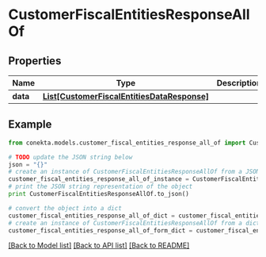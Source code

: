 # CustomerFiscalEntitiesResponseAllOf


## Properties
Name | Type | Description | Notes
------------ | ------------- | ------------- | -------------
**data** | [**List[CustomerFiscalEntitiesDataResponse]**](CustomerFiscalEntitiesDataResponse.md) |  | [optional] 

## Example

```python
from conekta.models.customer_fiscal_entities_response_all_of import CustomerFiscalEntitiesResponseAllOf

# TODO update the JSON string below
json = "{}"
# create an instance of CustomerFiscalEntitiesResponseAllOf from a JSON string
customer_fiscal_entities_response_all_of_instance = CustomerFiscalEntitiesResponseAllOf.from_json(json)
# print the JSON string representation of the object
print CustomerFiscalEntitiesResponseAllOf.to_json()

# convert the object into a dict
customer_fiscal_entities_response_all_of_dict = customer_fiscal_entities_response_all_of_instance.to_dict()
# create an instance of CustomerFiscalEntitiesResponseAllOf from a dict
customer_fiscal_entities_response_all_of_form_dict = customer_fiscal_entities_response_all_of.from_dict(customer_fiscal_entities_response_all_of_dict)
```
[[Back to Model list]](../README.md#documentation-for-models) [[Back to API list]](../README.md#documentation-for-api-endpoints) [[Back to README]](../README.md)



